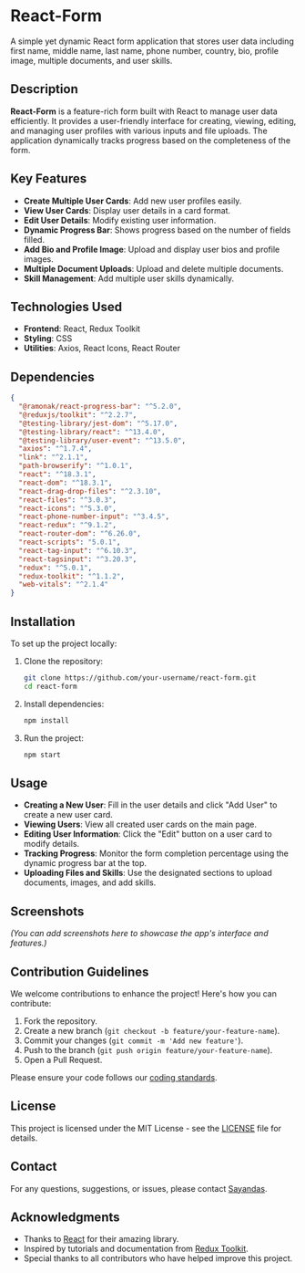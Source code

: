 
# React-Form

A simple yet dynamic React form application that stores user data including first name, middle name, last name, phone number, country, bio, profile image, multiple documents, and user skills.

## Description

**React-Form** is a feature-rich form built with React to manage user data efficiently. It provides a user-friendly interface for creating, viewing, editing, and managing user profiles with various inputs and file uploads. The application dynamically tracks progress based on the completeness of the form.

## Key Features

- **Create Multiple User Cards**: Add new user profiles easily.
- **View User Cards**: Display user details in a card format.
- **Edit User Details**: Modify existing user information.
- **Dynamic Progress Bar**: Shows progress based on the number of fields filled.
- **Add Bio and Profile Image**: Upload and display user bios and profile images.
- **Multiple Document Uploads**: Upload and delete multiple documents.
- **Skill Management**: Add multiple user skills dynamically.

## Technologies Used

- **Frontend**: React, Redux Toolkit
- **Styling**: CSS
- **Utilities**: Axios, React Icons, React Router

## Dependencies

```json
{
  "@ramonak/react-progress-bar": "^5.2.0",
  "@reduxjs/toolkit": "^2.2.7",
  "@testing-library/jest-dom": "^5.17.0",
  "@testing-library/react": "^13.4.0",
  "@testing-library/user-event": "^13.5.0",
  "axios": "^1.7.4",
  "link": "^2.1.1",
  "path-browserify": "^1.0.1",
  "react": "^18.3.1",
  "react-dom": "^18.3.1",
  "react-drag-drop-files": "^2.3.10",
  "react-files": "^3.0.3",
  "react-icons": "^5.3.0",
  "react-phone-number-input": "^3.4.5",
  "react-redux": "^9.1.2",
  "react-router-dom": "^6.26.0",
  "react-scripts": "5.0.1",
  "react-tag-input": "^6.10.3",
  "react-tagsinput": "^3.20.3",
  "redux": "^5.0.1",
  "redux-toolkit": "^1.1.2",
  "web-vitals": "^2.1.4"
}
```

## Installation

To set up the project locally:

1. Clone the repository:
   ```sh
   git clone https://github.com/your-username/react-form.git
   cd react-form
   ```

2. Install dependencies:
   ```sh
   npm install
   ```

3. Run the project:
   ```sh
   npm start
   ```

## Usage

- **Creating a New User**: Fill in the user details and click "Add User" to create a new user card.
- **Viewing Users**: View all created user cards on the main page.
- **Editing User Information**: Click the "Edit" button on a user card to modify details.
- **Tracking Progress**: Monitor the form completion percentage using the dynamic progress bar at the top.
- **Uploading Files and Skills**: Use the designated sections to upload documents, images, and add skills.

## Screenshots

*(You can add screenshots here to showcase the app's interface and features.)*

## Contribution Guidelines

We welcome contributions to enhance the project! Here's how you can contribute:

1. Fork the repository.
2. Create a new branch (`git checkout -b feature/your-feature-name`).
3. Commit your changes (`git commit -m 'Add new feature'`).
4. Push to the branch (`git push origin feature/your-feature-name`).
5. Open a Pull Request.

Please ensure your code follows our [coding standards](https://github.com/your-username/react-form/blob/main/CONTRIBUTING.md).

## License

This project is licensed under the MIT License - see the [LICENSE](LICENSE) file for details.

## Contact

For any questions, suggestions, or issues, please contact [Sayandas](mailto:sayandas.brainium@gmail.com).

## Acknowledgments

- Thanks to [React](https://reactjs.org/) for their amazing library.
- Inspired by tutorials and documentation from [Redux Toolkit](https://redux-toolkit.js.org/).
- Special thanks to all contributors who have helped improve this project.

